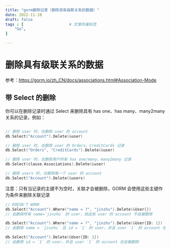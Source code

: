 ```yaml
---
title: "gorm删除记录（删除具有级联关系的数据）"
date: 2022-11-18
draft: false
tags : [                    # 文章所属标签
    "Go",
]

---
```



# 删除具有级联关系的数据

参考：https://gorm.io/zh_CN/docs/associations.html#Association-Mode

## 带 Select 的删除

你可以在删除记录时通过 Select 来删除具有 has one、has many、many2many 关系的记录，例如：

```go

// 删除 user 时，也删除 user 的 account
db.Select("Account").Delete(&user)

// 删除 user 时，也删除 user 的 Orders、CreditCards 记录
db.Select("Orders", "CreditCards").Delete(&user)

// 删除 user 时，也删除用户所有 has one/many、many2many 记录
db.Select(clause.Associations).Delete(&user)

// 删除 users 时，也删除每一个 user 的 account
db.Select("Account").Delete(&users)

```

注意：只有当记录的主键不为空时，关联才会被删除，GORM 会使用这些主键作为条件来删除关联记录

```go
// DOESN'T WORK
db.Select("Account").Where("name = ?", "jinzhu").Delete(&User{})
// 会删除所有 name=`jinzhu` 的 user，但这些 user 的 account 不会被删除

db.Select("Account").Where("name = ?", "jinzhu").Delete(&User{ID: 1})
// 会删除 name = `jinzhu` 且 id = `1` 的 user，并且 user `1` 的 account 也会被删除

db.Select("Account").Delete(&User{ID: 1})
// 会删除 id = `1` 的 user，并且 user `1` 的 account 也会被删除

```